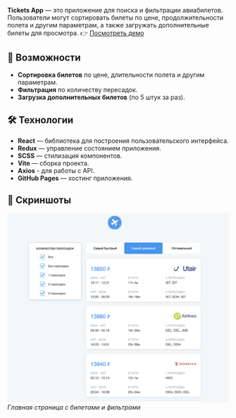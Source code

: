 **Tickets App** — это приложение для поиска и фильтрации авиабилетов. Пользователи могут сортировать билеты по цене, продолжительности полета и другим параметрам, а также загружать дополнительные билеты для просмотра.
👉 [Посмотреть демо](https://xenia-golb.github.io/aviasales__react)

## 🚀 Возможности

- **Сортировка билетов** по цене, длительности полета и другим параметрам.
- **Фильтрация** по количеству пересадок.
- **Загрузка дополнительных билетов** (по 5 штук за раз).

## 🛠️ Технологии

- **React** — библиотека для построения пользовательского интерфейса.
- **Redux** — управление состоянием приложения.
- **SCSS** — стилизация компонентов.
- **Vite** — сборка проекта.
- **Axios** - для работы с API.
- **GitHub Pages** — хостинг приложения.

## 📸 Скриншоты

![Главная страница](./src/assets/img/layout.png)
_Главная страница с билетами и фильтрами_
